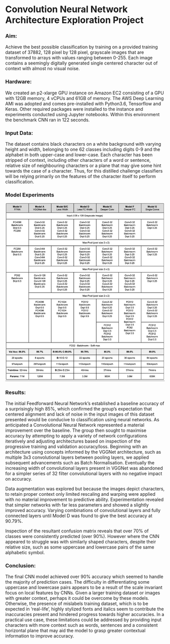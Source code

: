 # Convolution Neural Network Architecture Exploration Project

### Aim: 
Achieve the best possible classification by training on a provided training dataset of 37882, 128 pixel by 128 pixel, grayscale images that are transformed to arrays with values ranging between 0-255. Each image contains a seemingly digitally generated single centered character out of context with almost no visual noise. 

### Hardware:
We created an p2-xlarge GPU instance on Amazon EC2 consisting of a GPU with 12GB memory, 4 vCPUs and 61GB of memory. The AWS Deep Learning AMI was adopted and comes pre-installed with Python3.6, Tensorflow and Keras. Other required packages were installed to the instance and experiments conducted using Jupyter notebooks. Within this environment the benchmark CNN ran in 122 seconds.

### Input Data: 
The dataset contains black characters on a white background with varying height and width, belonging to one 62 classes including digits 0-9 and the alphabet in both upper-case and lower-case. Each character has been stripped of context, including other characters of a word or sentence, relative size of neighbouring characters or a plane that may give some hint towards the case of a character. Thus, for this distilled challenge classifiers will be relying primarily on the features of the character itself to perform classification.

### Model Experiments

![Model table](https://github.com/4649AP/Deep-Learning-Project/blob/master/DL_table.png?raw=true)


### Results: 
The initial Feedforward Neural Network’s established a baseline accuracy of a surprisingly high 85%, which confirmed the group’s expectation that centered alignment and lack of noise in the input images of this dataset presented would be conducive to classification using neural networks. As anticipated a Convolutional Neural Network represented a material improvement over the baseline. The group then sought to maximise accuracy by attempting to apply a variety of network configurations iteratively and adjusting architectures based on inspection of the progressive training and validation accuracy/loss. Beginning with an architecture using concepts informed by the VGGNet architecture, such as multiple 3x3 convolutional layers between pooling layers, we applied subsequent advancements such as Batch Normalisation. Eventually the increasing width of convolutional layers present in VGGNet was abandoned for a simpler series of 32 filter convolutional layers with no negative impact on accuracy.

Data augmentation was explored but because the images depict characters, to retain proper context only limited rescaling and warping were applied with no material improvement to predictive ability. Experimentation revealed that simpler networks with far less parameters and showed a slightly improved accuracy. Varying combinations of convolutional layers and fully connected layers until Model D was found to give the best accuracy at 90.79%.

Inspection of the resultant confusion matrix reveals that over 70% of classes were consistently predicted (over 90%). However where the CNN appeared to struggle was with similarly shaped characters, despite their relative size, such as some uppercase and lowercase pairs of the same alphabetic symbol.


### Conclusion: 
The final CNN model achieved over 90% accuracy which seemed to handle the majority of prediction cases. The difficulty in differentiating some uppercase and lowercase pairs appears to be a result of the scale invariant focus on local features by CNNs. Given a larger training dataset or images with greater context, perhaps it could be overcome by these models. Otherwise, the presence of mislabels training dataset, which is to be expected in ‘real-life’, highly stylized fonts and italics seem to contribute the inaccuracies present and hindered progress towards higher accuracies. In a practical use case, these limitations could be addressed by providing input characters with more context such as words, sentences and a consistent horizontal plane that may aid the model to grasp greater contextual information to improve accuracy.




